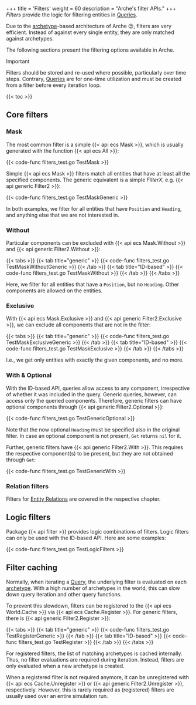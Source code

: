 +++
title = 'Filters'
weight = 60
description = "Arche's filter APIs."
+++
*Filters* provide the logic for filtering entities in [Queries](./queries).

Due to the [archetype](/background/architecture#archetypes)-based architecture of Arche :wink:, filters are very efficient.
Instead of against every single entity, they are only matched against archetypes.

The following sections present the filtering options available in Arche.

> [!IMPORTANT]
> Filters should be stored and re-used where possible, particularly over time steps.
> Contrary, [Queries](./queries) are for one-time utilization and must be created
> from a filter before every iteration loop.

{{< toc >}}

## Core filters

### Mask

The most common filter is a simple {{< api ecs Mask >}}, which is usually generated with the function {{< api ecs All >}}:

{{< code-func filters_test.go TestMask >}}

Simple {{< api ecs Mask >}} filters match all entities that have at least all the specified components.
The generic equivalent is a simple *FilterX*, e.g. {{< api generic Filter2 >}}:

{{< code-func filters_test.go TestMaskGeneric >}}

In both examples, we filter for all entities that have `Position` and `Heading`,
and anything else that we are not interested in.

### Without

Particular components can be excluded with {{< api ecs Mask.Without >}} and {{< api generic Filter2.Without >}}:

{{< tabs >}}
{{< tab title="generic" >}}
{{< code-func filters_test.go TestMaskWithoutGeneric >}}
{{< /tab >}}
{{< tab title="ID-based" >}}
{{< code-func filters_test.go TestMaskWithout >}}
{{< /tab >}}
{{< /tabs >}}

Here, we filter for all entities that have a `Position`, but no `Heading`. Other components are allowed on the entities.

### Exclusive

With {{< api ecs Mask.Exclusive >}} and {{< api generic Filter2.Exclusive >}},
we can exclude all components that are not in the filter:

{{< tabs >}}
{{< tab title="generic" >}}
{{< code-func filters_test.go TestMaskExclusiveGeneric >}}
{{< /tab >}}
{{< tab title="ID-based" >}}
{{< code-func filters_test.go TestMaskExclusive >}}
{{< /tab >}}
{{< /tabs >}}

I.e., we get only entities with exactly the given components, and no more.

### With & Optional

With the ID-based API, queries allow access to any component, irrespective of whether it was included in the query.
Generic queries, however, can access only the queried components.
Therefore, generic filters can have optional components through {{< api generic Filter2.Optional >}}:

{{< code-func filters_test.go TestGenericOptional >}}

Note that the now optional `Heading` must be specified also in the original filter.
In case an optional component is not present, `Get` returns `nil` for it.

Further, generic filters have {{< api generic Filter2.With >}}.
This requires the respective component(s) to be present, but they are not obtained through `Get`:

{{< code-func filters_test.go TestGenericWith >}}

### Relation filters

Filters for [Entity Relations](./relations) are covered in the respective chapter.

## Logic filters

Package {{< api filter >}} provides logic combinations of filters.
Logic filters can only be used with the ID-based API.
Here are some examples:

{{< code-func filters_test.go TestLogicFilters >}}

## Filter caching

Normally, when iterating a [Query](./queries), the underlying filter is evaluated on each [archetype](/background/architecture#archetypes).
With a high number of archetypes in the world, this can slow down query iteration and other query functions.

To prevent this slowdown, filters can be registered to the {{< api ecs World.Cache >}} via
{{< api ecs Cache.Register >}}. For generic filters, there is {{< api generic Filter2.Register >}}:

{{< tabs >}}
{{< tab title="generic" >}}
{{< code-func filters_test.go TestRegisterGeneric >}}
{{< /tab >}}
{{< tab title="ID-based" >}}
{{< code-func filters_test.go TestRegister >}}
{{< /tab >}}
{{< /tabs >}}

For registered filters, the list of matching archetypes is cached internally.
Thus, no filter evaluations are required during iteration.
Instead, filters are only evaluated when a new archetype is created.

When a registered filter is not required anymore, it can be unregistered with
{{< api ecs Cache.Unregister >}} or {{< api generic Filter2.Unregister >}}, respectively.
However, this is rarely required as (registered) filters are usually used over an entire simulation run.
